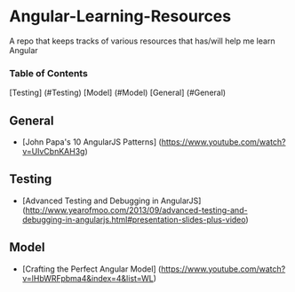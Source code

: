Angular-Learning-Resources
==========================

A repo that keeps tracks of various resources that has/will help me learn Angular

### Table of Contents
[Testing] (#Testing)
[Model] (#Model)
[General] (#General)

## General
* [John Papa's 10 AngularJS Patterns] (https://www.youtube.com/watch?v=UlvCbnKAH3g)

## Testing
* [Advanced Testing and Debugging in AngularJS] (http://www.yearofmoo.com/2013/09/advanced-testing-and-debugging-in-angularjs.html#presentation-slides-plus-video)

## Model
* [Crafting the Perfect Angular Model] (https://www.youtube.com/watch?v=lHbWRFpbma4&index=4&list=WL)
